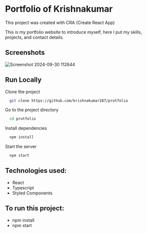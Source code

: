 # Portfolio of Krishnakumar

This project was created with CRA (Create React App)

This is my portfolio website to introduce myself, here I put my skills, projects, and contact details.

## Screenshots
![Screenshot 2024-09-30 112644](https://github.com/user-attachments/assets/2e141381-84fe-49f4-855b-adf4dc7e67fb)

## Run Locally

Clone the project

```bash
  git clone https://github.com/krishnakumar287/protfolio
```

Go to the project directory

```bash
  cd protfolio
```

Install dependencies

```bash
  npm install
```

Start the server

```bash
  npm start
```


## Technologies used:
- React
- Typescript
- Styled Components
 
## To run this project:
- npm install
- npm start
